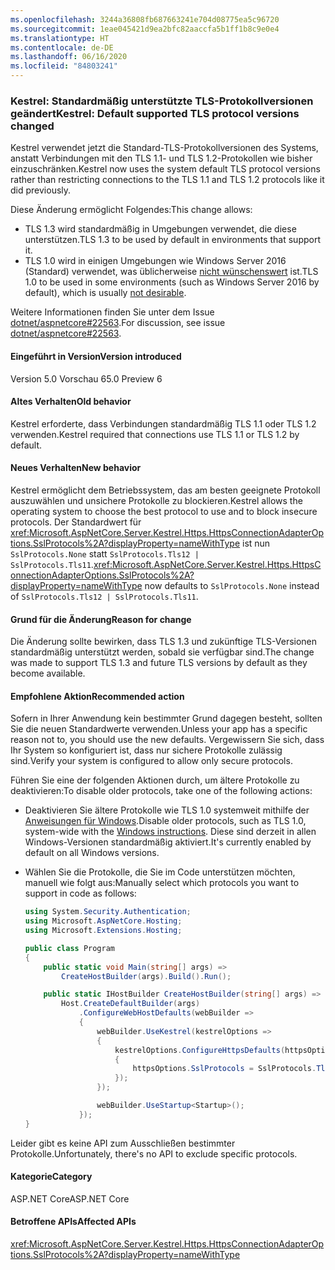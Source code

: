 ```yaml
---
ms.openlocfilehash: 3244a36808fb687663241e704d08775ea5c96720
ms.sourcegitcommit: 1eae045421d9ea2bfc82aaccfa5b1ff1b8c9e0e4
ms.translationtype: HT
ms.contentlocale: de-DE
ms.lasthandoff: 06/16/2020
ms.locfileid: "84803241"
---
```

### <a name="kestrel-default-supported-tls-protocol-versions-changed"></a><span data-ttu-id="ec56a-101">Kestrel: Standardmäßig unterstützte TLS-Protokollversionen geändert</span><span class="sxs-lookup"><span data-stu-id="ec56a-101">Kestrel: Default supported TLS protocol versions changed</span></span>

<span data-ttu-id="ec56a-102">Kestrel verwendet jetzt die Standard-TLS-Protokollversionen des Systems, anstatt Verbindungen mit den TLS 1.1- und TLS 1.2-Protokollen wie bisher einzuschränken.</span><span class="sxs-lookup"><span data-stu-id="ec56a-102">Kestrel now uses the system default TLS protocol versions rather than restricting connections to the TLS 1.1 and TLS 1.2 protocols like it did previously.</span></span>

<span data-ttu-id="ec56a-103">Diese Änderung ermöglicht Folgendes:</span><span class="sxs-lookup"><span data-stu-id="ec56a-103">This change allows:</span></span>

* <span data-ttu-id="ec56a-104">TLS 1.3 wird standardmäßig in Umgebungen verwendet, die diese unterstützen.</span><span class="sxs-lookup"><span data-stu-id="ec56a-104">TLS 1.3 to be used by default in environments that support it.</span></span>
* <span data-ttu-id="ec56a-105">TLS 1.0 wird in einigen Umgebungen wie Windows Server 2016 (Standard) verwendet, was üblicherweise [nicht wünschenswert](/security/engineering/solving-tls1-problem) ist.</span><span class="sxs-lookup"><span data-stu-id="ec56a-105">TLS 1.0 to be used in some environments (such as Windows Server 2016 by default), which is usually [not desirable](/security/engineering/solving-tls1-problem).</span></span>

<span data-ttu-id="ec56a-106">Weitere Informationen finden Sie unter dem Issue [dotnet/aspnetcore#22563](https://github.com/dotnet/aspnetcore/issues/22563).</span><span class="sxs-lookup"><span data-stu-id="ec56a-106">For discussion, see issue [dotnet/aspnetcore#22563](https://github.com/dotnet/aspnetcore/issues/22563).</span></span>

#### <a name="version-introduced"></a><span data-ttu-id="ec56a-107">Eingeführt in Version</span><span class="sxs-lookup"><span data-stu-id="ec56a-107">Version introduced</span></span>

<span data-ttu-id="ec56a-108">Version 5.0 Vorschau 6</span><span class="sxs-lookup"><span data-stu-id="ec56a-108">5.0 Preview 6</span></span>

#### <a name="old-behavior"></a><span data-ttu-id="ec56a-109">Altes Verhalten</span><span class="sxs-lookup"><span data-stu-id="ec56a-109">Old behavior</span></span>

<span data-ttu-id="ec56a-110">Kestrel erforderte, dass Verbindungen standardmäßig TLS 1.1 oder TLS 1.2 verwenden.</span><span class="sxs-lookup"><span data-stu-id="ec56a-110">Kestrel required that connections use TLS 1.1 or TLS 1.2 by default.</span></span>

#### <a name="new-behavior"></a><span data-ttu-id="ec56a-111">Neues Verhalten</span><span class="sxs-lookup"><span data-stu-id="ec56a-111">New behavior</span></span>

<span data-ttu-id="ec56a-112">Kestrel ermöglicht dem Betriebssystem, das am besten geeignete Protokoll auszuwählen und unsichere Protokolle zu blockieren.</span><span class="sxs-lookup"><span data-stu-id="ec56a-112">Kestrel allows the operating system to choose the best protocol to use and to block insecure protocols.</span></span> <span data-ttu-id="ec56a-113">Der Standardwert für <xref:Microsoft.AspNetCore.Server.Kestrel.Https.HttpsConnectionAdapterOptions.SslProtocols%2A?displayProperty=nameWithType> ist nun `SslProtocols.None` statt `SslProtocols.Tls12 | SslProtocols.Tls11`.</span><span class="sxs-lookup"><span data-stu-id="ec56a-113"><xref:Microsoft.AspNetCore.Server.Kestrel.Https.HttpsConnectionAdapterOptions.SslProtocols%2A?displayProperty=nameWithType> now defaults to `SslProtocols.None` instead of `SslProtocols.Tls12 | SslProtocols.Tls11`.</span></span>

#### <a name="reason-for-change"></a><span data-ttu-id="ec56a-114">Grund für die Änderung</span><span class="sxs-lookup"><span data-stu-id="ec56a-114">Reason for change</span></span>

<span data-ttu-id="ec56a-115">Die Änderung sollte bewirken, dass TLS 1.3 und zukünftige TLS-Versionen standardmäßig unterstützt werden, sobald sie verfügbar sind.</span><span class="sxs-lookup"><span data-stu-id="ec56a-115">The change was made to support TLS 1.3 and future TLS versions by default as they become available.</span></span>

#### <a name="recommended-action"></a><span data-ttu-id="ec56a-116">Empfohlene Aktion</span><span class="sxs-lookup"><span data-stu-id="ec56a-116">Recommended action</span></span>

<span data-ttu-id="ec56a-117">Sofern in Ihrer Anwendung kein bestimmter Grund dagegen besteht, sollten Sie die neuen Standardwerte verwenden.</span><span class="sxs-lookup"><span data-stu-id="ec56a-117">Unless your app has a specific reason not to, you should use the new defaults.</span></span> <span data-ttu-id="ec56a-118">Vergewissern Sie sich, dass Ihr System so konfiguriert ist, dass nur sichere Protokolle zulässig sind.</span><span class="sxs-lookup"><span data-stu-id="ec56a-118">Verify your system is configured to allow only secure protocols.</span></span>

<span data-ttu-id="ec56a-119">Führen Sie eine der folgenden Aktionen durch, um ältere Protokolle zu deaktivieren:</span><span class="sxs-lookup"><span data-stu-id="ec56a-119">To disable older protocols, take one of the following actions:</span></span>

* <span data-ttu-id="ec56a-120">Deaktivieren Sie ältere Protokolle wie TLS 1.0 systemweit mithilfe der [Anweisungen für Windows](/dotnet/framework/network-programming/tls#configuring-schannel-protocols-in-the-windows-registry).</span><span class="sxs-lookup"><span data-stu-id="ec56a-120">Disable older protocols, such as TLS 1.0, system-wide with the [Windows instructions](/dotnet/framework/network-programming/tls#configuring-schannel-protocols-in-the-windows-registry).</span></span> <span data-ttu-id="ec56a-121">Diese sind derzeit in allen Windows-Versionen standardmäßig aktiviert.</span><span class="sxs-lookup"><span data-stu-id="ec56a-121">It's currently enabled by default on all Windows versions.</span></span>
* <span data-ttu-id="ec56a-122">Wählen Sie die Protokolle, die Sie im Code unterstützen möchten, manuell wie folgt aus:</span><span class="sxs-lookup"><span data-stu-id="ec56a-122">Manually select which protocols you want to support in code as follows:</span></span>

    ```csharp
    using System.Security.Authentication;
    using Microsoft.AspNetCore.Hosting;
    using Microsoft.Extensions.Hosting;

    public class Program
    {
        public static void Main(string[] args) =>
            CreateHostBuilder(args).Build().Run();

        public static IHostBuilder CreateHostBuilder(string[] args) =>
            Host.CreateDefaultBuilder(args)
                .ConfigureWebHostDefaults(webBuilder =>
                {
                    webBuilder.UseKestrel(kestrelOptions =>
                    {
                        kestrelOptions.ConfigureHttpsDefaults(httpsOptions =>
                        {
                            httpsOptions.SslProtocols = SslProtocols.Tls12 | SslProtocols.Tls13;
                        });
                    });

                    webBuilder.UseStartup<Startup>();
                });
    }
    ```

<span data-ttu-id="ec56a-123">Leider gibt es keine API zum Ausschließen bestimmter Protokolle.</span><span class="sxs-lookup"><span data-stu-id="ec56a-123">Unfortunately, there's no API to exclude specific protocols.</span></span>

#### <a name="category"></a><span data-ttu-id="ec56a-124">Kategorie</span><span class="sxs-lookup"><span data-stu-id="ec56a-124">Category</span></span>

<span data-ttu-id="ec56a-125">ASP.NET Core</span><span class="sxs-lookup"><span data-stu-id="ec56a-125">ASP.NET Core</span></span>

#### <a name="affected-apis"></a><span data-ttu-id="ec56a-126">Betroffene APIs</span><span class="sxs-lookup"><span data-stu-id="ec56a-126">Affected APIs</span></span>

<xref:Microsoft.AspNetCore.Server.Kestrel.Https.HttpsConnectionAdapterOptions.SslProtocols%2A?displayProperty=nameWithType>

<!-- 

#### Affected APIs

`P:Microsoft.AspNetCore.Server.Kestrel.Https.HttpsConnectionAdapterOptions.SslProtocols`

-->
